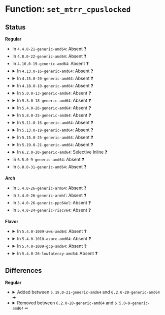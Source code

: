 # Function: <code>set_mtrr_cpuslocked</code>

## Status
<b>Regular</b>
<ul>
<li>
In <code>4.4.0-21-generic-amd64</code>: Absent ❓
</li>
<li>
In <code>4.8.0-22-generic-amd64</code>: Absent ❓
</li>
<li>
In <code>4.10.0-19-generic-amd64</code>: Absent ❓
</li>
<li>
<details>
<summary>In <code>4.13.0-16-generic-amd64</code>: Absent ❓</summary>

```json
{
  "name": "set_mtrr_cpuslocked",
  "collision_type": "Unique Static",
  "inline_type": "Full",
  "funcs": [
    {
      "addr": 18446744071579160500,
      "name": "set_mtrr_cpuslocked",
      "external": false,
      "loc": "arch/x86/kernel/cpu/mtrr/main.c:240",
      "file": "arch/x86/kernel/cpu/mtrr/main.c",
      "inline": "not declared, inlined",
      "caller_inline": [
        "arch/x86/kernel/cpu/mtrr/main.c:mtrr_del_page"
      ],
      "caller_func": []
    }
  ],
  "symbols": []
}
```
</details>
</li>
<li>
<details>
<summary>In <code>4.15.0-20-generic-amd64</code>: Absent ❓</summary>

```json
{
  "name": "set_mtrr_cpuslocked",
  "collision_type": "Unique Static",
  "inline_type": "Full",
  "funcs": [
    {
      "addr": 18446744071579175088,
      "name": "set_mtrr_cpuslocked",
      "external": false,
      "loc": "arch/x86/kernel/cpu/mtrr/main.c:240",
      "file": "arch/x86/kernel/cpu/mtrr/main.c",
      "inline": "not declared, inlined",
      "caller_inline": [
        "arch/x86/kernel/cpu/mtrr/main.c:mtrr_del_page"
      ],
      "caller_func": []
    }
  ],
  "symbols": []
}
```
</details>
</li>
<li>
<details>
<summary>In <code>4.18.0-10-generic-amd64</code>: Absent ❓</summary>

```json
{
  "name": "set_mtrr_cpuslocked",
  "collision_type": "Unique Static",
  "inline_type": "Full",
  "funcs": [
    {
      "addr": 18446744071579186430,
      "name": "set_mtrr_cpuslocked",
      "external": false,
      "loc": "arch/x86/kernel/cpu/mtrr/mtrr.c:241",
      "file": "arch/x86/kernel/cpu/mtrr/mtrr.c",
      "inline": "not declared, inlined",
      "caller_inline": [
        "arch/x86/kernel/cpu/mtrr/mtrr.c:mtrr_del_page"
      ],
      "caller_func": []
    }
  ],
  "symbols": []
}
```
</details>
</li>
<li>
<details>
<summary>In <code>5.0.0-13-generic-amd64</code>: Absent ❓</summary>

```json
{
  "name": "set_mtrr_cpuslocked",
  "collision_type": "Unique Static",
  "inline_type": "Full",
  "funcs": [
    {
      "addr": 18446744071579175806,
      "name": "set_mtrr_cpuslocked",
      "external": false,
      "loc": "arch/x86/kernel/cpu/mtrr/mtrr.c:241",
      "file": "arch/x86/kernel/cpu/mtrr/mtrr.c",
      "inline": "not declared, inlined",
      "caller_inline": [
        "arch/x86/kernel/cpu/mtrr/mtrr.c:mtrr_del_page"
      ],
      "caller_func": []
    }
  ],
  "symbols": []
}
```
</details>
</li>
<li>
<details>
<summary>In <code>5.3.0-18-generic-amd64</code>: Absent ❓</summary>

```json
{
  "name": "set_mtrr_cpuslocked",
  "collision_type": "Unique Static",
  "inline_type": "Full",
  "funcs": [
    {
      "addr": 18446744071579188293,
      "name": "set_mtrr_cpuslocked",
      "external": false,
      "loc": "arch/x86/kernel/cpu/mtrr/mtrr.c:241",
      "file": "arch/x86/kernel/cpu/mtrr/mtrr.c",
      "inline": "not declared, inlined",
      "caller_inline": [
        "arch/x86/kernel/cpu/mtrr/mtrr.c:mtrr_del_page"
      ],
      "caller_func": []
    }
  ],
  "symbols": []
}
```
</details>
</li>
<li>
<details>
<summary>In <code>5.4.0-26-generic-amd64</code>: Absent ❓</summary>

```json
{
  "name": "set_mtrr_cpuslocked",
  "collision_type": "Unique Static",
  "inline_type": "Full",
  "funcs": [
    {
      "addr": 18446744071579190581,
      "name": "set_mtrr_cpuslocked",
      "external": false,
      "loc": "arch/x86/kernel/cpu/mtrr/mtrr.c:241",
      "file": "arch/x86/kernel/cpu/mtrr/mtrr.c",
      "inline": "not declared, inlined",
      "caller_inline": [
        "arch/x86/kernel/cpu/mtrr/mtrr.c:mtrr_del_page"
      ],
      "caller_func": []
    }
  ],
  "symbols": []
}
```
</details>
</li>
<li>
<details>
<summary>In <code>5.8.0-25-generic-amd64</code>: Absent ❓</summary>

```json
{
  "name": "set_mtrr_cpuslocked",
  "collision_type": "Unique Static",
  "inline_type": "Full",
  "funcs": [
    {
      "addr": 18446744071579211205,
      "name": "set_mtrr_cpuslocked",
      "external": false,
      "loc": "arch/x86/kernel/cpu/mtrr/mtrr.c:241",
      "file": "arch/x86/kernel/cpu/mtrr/mtrr.c",
      "inline": "not declared, inlined",
      "caller_inline": [
        "arch/x86/kernel/cpu/mtrr/mtrr.c:mtrr_del_page"
      ],
      "caller_func": []
    }
  ],
  "symbols": []
}
```
</details>
</li>
<li>
<details>
<summary>In <code>5.11.0-16-generic-amd64</code>: Absent ❓</summary>

```json
{
  "name": "set_mtrr_cpuslocked",
  "collision_type": "Unique Static",
  "inline_type": "Full",
  "funcs": [
    {
      "addr": 18446744071579206549,
      "name": "set_mtrr_cpuslocked",
      "external": false,
      "loc": "arch/x86/kernel/cpu/mtrr/mtrr.c:241",
      "file": "arch/x86/kernel/cpu/mtrr/mtrr.c",
      "inline": "not declared, inlined",
      "caller_inline": [
        "arch/x86/kernel/cpu/mtrr/mtrr.c:mtrr_del_page"
      ],
      "caller_func": []
    }
  ],
  "symbols": []
}
```
</details>
</li>
<li>
<details>
<summary>In <code>5.13.0-19-generic-amd64</code>: Absent ❓</summary>

```json
{
  "name": "set_mtrr_cpuslocked",
  "collision_type": "Unique Static",
  "inline_type": "Full",
  "funcs": [
    {
      "addr": 18446744071579208908,
      "name": "set_mtrr_cpuslocked",
      "external": false,
      "loc": "arch/x86/kernel/cpu/mtrr/mtrr.c:239",
      "file": "arch/x86/kernel/cpu/mtrr/mtrr.c",
      "inline": "not declared, inlined",
      "caller_inline": [
        "arch/x86/kernel/cpu/mtrr/mtrr.c:mtrr_del_page"
      ],
      "caller_func": []
    }
  ],
  "symbols": []
}
```
</details>
</li>
<li>
<details>
<summary>In <code>5.15.0-25-generic-amd64</code>: Absent ❓</summary>

```json
{
  "name": "set_mtrr_cpuslocked",
  "collision_type": "Unique Static",
  "inline_type": "Full",
  "funcs": [
    {
      "addr": 18446744071579246113,
      "name": "set_mtrr_cpuslocked",
      "external": false,
      "loc": "arch/x86/kernel/cpu/mtrr/mtrr.c:239",
      "file": "arch/x86/kernel/cpu/mtrr/mtrr.c",
      "inline": "not declared, inlined",
      "caller_inline": [
        "arch/x86/kernel/cpu/mtrr/mtrr.c:mtrr_del_page"
      ],
      "caller_func": []
    }
  ],
  "symbols": []
}
```
</details>
</li>
<li>
<details>
<summary>In <code>5.19.0-21-generic-amd64</code>: Absent ❓</summary>

```json
{
  "name": "set_mtrr_cpuslocked",
  "collision_type": "Unique Static",
  "inline_type": "Full",
  "funcs": [
    {
      "addr": 18446744071579297823,
      "name": "set_mtrr_cpuslocked",
      "external": false,
      "loc": "arch/x86/kernel/cpu/mtrr/mtrr.c:239",
      "file": "arch/x86/kernel/cpu/mtrr/mtrr.c",
      "inline": "not declared, inlined",
      "caller_inline": [
        "arch/x86/kernel/cpu/mtrr/mtrr.c:mtrr_del_page",
        "arch/x86/kernel/cpu/mtrr/mtrr.c:mtrr_add_page",
        "arch/x86/kernel/cpu/mtrr/mtrr.c:mtrr_add_page"
      ],
      "caller_func": []
    }
  ],
  "symbols": []
}
```
</details>
</li>
<li>
<details>
<summary>In <code>6.2.0-20-generic-amd64</code>: Selective Inline ❓</summary>

```c
void set_mtrr_cpuslocked(unsigned int reg, long unsigned int base, long unsigned int size, mtrr_type type)
```

```json
{
  "name": "set_mtrr_cpuslocked",
  "collision_type": "Unique Static",
  "inline_type": "Selective",
  "funcs": [
    {
      "addr": 18446744071579364241,
      "name": "set_mtrr_cpuslocked",
      "external": false,
      "loc": "arch/x86/kernel/cpu/mtrr/mtrr.c:209",
      "file": "arch/x86/kernel/cpu/mtrr/mtrr.c",
      "inline": "not declared, inlined",
      "caller_inline": [
        "arch/x86/kernel/cpu/mtrr/mtrr.c:mtrr_del_page",
        "arch/x86/kernel/cpu/mtrr/mtrr.c:mtrr_add_page"
      ],
      "caller_func": [
        "arch/x86/kernel/cpu/mtrr/mtrr.c:mtrr_add_page"
      ]
    }
  ],
  "symbols": [
    {
      "addr": 18446744071579361616,
      "name": "set_mtrr_cpuslocked",
      "section": ".text",
      "bind": "STB_LOCAL",
      "size": 111
    }
  ]
}
```
</details>
</li>
<li>
In <code>6.5.0-9-generic-amd64</code>: Absent ❓
</li>
<li>
In <code>6.8.0-31-generic-amd64</code>: Absent ❓
</li>
</ul>
<b>Arch</b>
<ul>
<li>
In <code>5.4.0-26-generic-arm64</code>: Absent ❓
</li>
<li>
In <code>5.4.0-26-generic-armhf</code>: Absent ❓
</li>
<li>
In <code>5.4.0-26-generic-ppc64el</code>: Absent ❓
</li>
<li>
In <code>5.4.0-24-generic-riscv64</code>: Absent ❓
</li>
</ul>
<b>Flavor</b>
<ul>
<li>
<details>
<summary>In <code>5.4.0-1009-aws-amd64</code>: Absent ❓</summary>

```json
{
  "name": "set_mtrr_cpuslocked",
  "collision_type": "Unique Static",
  "inline_type": "Full",
  "funcs": [
    {
      "addr": 18446744071579189429,
      "name": "set_mtrr_cpuslocked",
      "external": false,
      "loc": "arch/x86/kernel/cpu/mtrr/mtrr.c:241",
      "file": "arch/x86/kernel/cpu/mtrr/mtrr.c",
      "inline": "not declared, inlined",
      "caller_inline": [
        "arch/x86/kernel/cpu/mtrr/mtrr.c:mtrr_del_page"
      ],
      "caller_func": []
    }
  ],
  "symbols": []
}
```
</details>
</li>
<li>
<details>
<summary>In <code>5.4.0-1010-azure-amd64</code>: Absent ❓</summary>

```json
{
  "name": "set_mtrr_cpuslocked",
  "collision_type": "Unique Static",
  "inline_type": "Full",
  "funcs": [
    {
      "addr": 18446744071579124101,
      "name": "set_mtrr_cpuslocked",
      "external": false,
      "loc": "arch/x86/kernel/cpu/mtrr/mtrr.c:241",
      "file": "arch/x86/kernel/cpu/mtrr/mtrr.c",
      "inline": "not declared, inlined",
      "caller_inline": [
        "arch/x86/kernel/cpu/mtrr/mtrr.c:mtrr_del_page"
      ],
      "caller_func": []
    }
  ],
  "symbols": []
}
```
</details>
</li>
<li>
<details>
<summary>In <code>5.4.0-1009-gcp-amd64</code>: Absent ❓</summary>

```json
{
  "name": "set_mtrr_cpuslocked",
  "collision_type": "Unique Static",
  "inline_type": "Full",
  "funcs": [
    {
      "addr": 18446744071579190501,
      "name": "set_mtrr_cpuslocked",
      "external": false,
      "loc": "arch/x86/kernel/cpu/mtrr/mtrr.c:241",
      "file": "arch/x86/kernel/cpu/mtrr/mtrr.c",
      "inline": "not declared, inlined",
      "caller_inline": [
        "arch/x86/kernel/cpu/mtrr/mtrr.c:mtrr_del_page"
      ],
      "caller_func": []
    }
  ],
  "symbols": []
}
```
</details>
</li>
<li>
<details>
<summary>In <code>5.4.0-26-lowlatency-amd64</code>: Absent ❓</summary>

```json
{
  "name": "set_mtrr_cpuslocked",
  "collision_type": "Unique Static",
  "inline_type": "Full",
  "funcs": [
    {
      "addr": 18446744071579195749,
      "name": "set_mtrr_cpuslocked",
      "external": false,
      "loc": "arch/x86/kernel/cpu/mtrr/mtrr.c:241",
      "file": "arch/x86/kernel/cpu/mtrr/mtrr.c",
      "inline": "not declared, inlined",
      "caller_inline": [
        "arch/x86/kernel/cpu/mtrr/mtrr.c:mtrr_del_page"
      ],
      "caller_func": []
    }
  ],
  "symbols": []
}
```
</details>
</li>
</ul>

## Differences
<b>Regular</b>
<ul>
<li>
<details>
<summary>Added between <code>5.19.0-21-generic-amd64</code> and <code>6.2.0-20-generic-amd64</code> ➕</summary>

```c
void set_mtrr_cpuslocked(unsigned int reg, long unsigned int base, long unsigned int size, mtrr_type type)
```
</details>
</li>
<li>
<details>
<summary>Removed between <code>6.2.0-20-generic-amd64</code> and <code>6.5.0-9-generic-amd64</code> ➖</summary>

```c
void set_mtrr_cpuslocked(unsigned int reg, long unsigned int base, long unsigned int size, mtrr_type type)
```
</details>
</li>
</ul>
